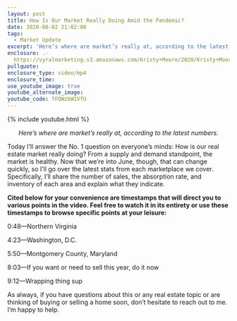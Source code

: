 ```yaml
---
layout: post
title: How Is Our Market Really Doing Amid the Pandemic?
date: 2020-06-02 21:02:00
tags:
  - Market Update
excerpt: 'Here’s where are market’s really at, according to the latest numbers.'
enclosure: .-
  https://vyralmarketing.s3.amazonaws.com/Kristy+Moore/2020/Kristy+Moore+How+Is+the+Market+Really+Doing+(1).mp4
pullquote:
enclosure_type: video/mp4
enclosure_time:
use_youtube_image: true
youtube_alternate_image:
youtube_code: TFQWzbW1VfU
---
```


{% include youtube.html %}

<p style="text-align: center;"><em>Here’s where are market’s really at, according to the latest numbers.</em></p>

Today I’ll answer the No. 1 question on everyone’s minds: How is our real estate market really doing? From a supply and demand standpoint, the market is healthy. Now that we’re into June, though, that can change quickly, so I’ll go over the latest stats from each marketplace we cover. Specifically, I’ll share the number of sales, the absorption rate, and inventory of each area and explain what they indicate.&nbsp;&nbsp;

**Cited below for your convenience are timestamps that will direct you to various points in the video. Feel free to watch it in its entirety or use these timestamps to browse specific points at your leisure:&nbsp;**

0:48—Northern Virginia&nbsp;

4:23—Washington, D.C.&nbsp;

5:50—Montgomery County, Maryland&nbsp;

8:03—If you want or need to sell this year, do it now

9:12—Wrapping thing sup

As always, if you have questions about this or any real estate topic or are thinking of buying or selling a home soon, don’t hesitate to reach out to me. I’m happy to help.
